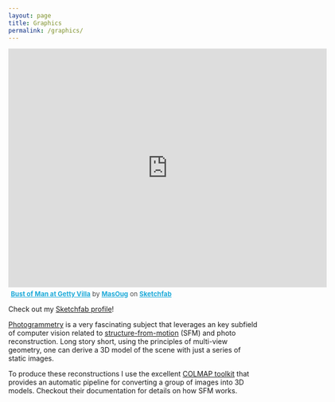 ```yaml
---
layout: page
title: Graphics
permalink: /graphics/
---
```


<div class="sketchfab-embed-wrapper">
    <iframe title="A 3D model" width="640" height="480" src="https://sketchfab.com/models/a2c5555579b247ea8e675d07d54b3563/embed" frameborder="0" allow="autoplay; fullscreen; vr" mozallowfullscreen="true" webkitallowfullscreen="true"></iframe>

<p style="font-size: 13px; font-weight: normal; margin: 5px; color: #4A4A4A;">
    <a href="https://sketchfab.com/3d-models/bust-of-man-at-getty-villa-a2c5555579b247ea8e675d07d54b3563?utm_medium=embed&utm_source=website&utm_campaign=share-popup" target="_blank" style="font-weight: bold; color: #1CAAD9;">Bust of Man at Getty Villa</a>
    by <a href="https://sketchfab.com/MasOug?utm_medium=embed&utm_source=website&utm_campaign=share-popup" target="_blank" style="font-weight: bold; color: #1CAAD9;">MasOug</a>
    on <a href="https://sketchfab.com?utm_medium=embed&utm_source=website&utm_campaign=share-popup" target="_blank" style="font-weight: bold; color: #1CAAD9;">Sketchfab</a>
</p>
</div>

Check out my [Sketchfab profile](https://sketchfab.com/MasOug)!

[Photogrammetry](https://en.wikipedia.org/wiki/Photogrammetry) is a very fascinating subject that leverages an key subfield of computer vision related to [structure-from-motion](https://en.wikipedia.org/wiki/Structure_from_motion) (SFM) and photo reconstruction. Long story short, using the principles of multi-view geometry, one can derive a 3D model of the scene with just a series of static images.

To produce these reconstructions I use the excellent [COLMAP toolkit](https://colmap.github.io/) that provides an automatic pipeline for converting a group of images into 3D models. Checkout their documentation for details on how SFM works.

